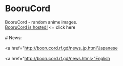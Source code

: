 # BooruCord
BooruCord - random anime images.
<br>[BooruCord is hosted!](http://boorucord.rf.gd) <= click here</br>
<br># News:</br>
<br><a><a href="http://boorucord.rf.gd/news_jp.html"Japanese</a></br>
<br><a><a href="http://boorucord.rf.gd/news.html>"English</a></br>
